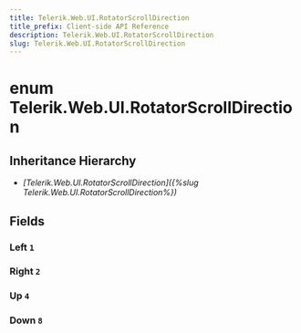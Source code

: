 ```yaml
---
title: Telerik.Web.UI.RotatorScrollDirection
title_prefix: Client-side API Reference
description: Telerik.Web.UI.RotatorScrollDirection
slug: Telerik.Web.UI.RotatorScrollDirection
---
```


# enum Telerik.Web.UI.RotatorScrollDirection

## Inheritance Hierarchy

* *[Telerik.Web.UI.RotatorScrollDirection]({%slug Telerik.Web.UI.RotatorScrollDirection%})*

## Fields

### Left `1`

### Right `2`

### Up `4`

### Down `8`


